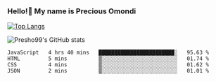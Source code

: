 ### Hello!👋 My name is Precious Omondi 

[![Top Langs](https://github-readme-stats.vercel.app/api/top-langs/?username=Presho99&langs_count=8&theme=dark)](https://github.com/Presho99/github-readme-stats)

![Presho99's GitHub stats](https://github-readme-stats.vercel.app/api?username=Presho99&show_icons=true&theme=dark)

<!--START_SECTION:waka-->

```text
JavaScript   4 hrs 40 mins   ████████████████████████░   95.63 %
HTML         5 mins          ▒░░░░░░░░░░░░░░░░░░░░░░░░   01.74 %
CSS          4 mins          ▒░░░░░░░░░░░░░░░░░░░░░░░░   01.62 %
JSON         2 mins          ▒░░░░░░░░░░░░░░░░░░░░░░░░   01.01 %
```

<!--END_SECTION:waka-->

